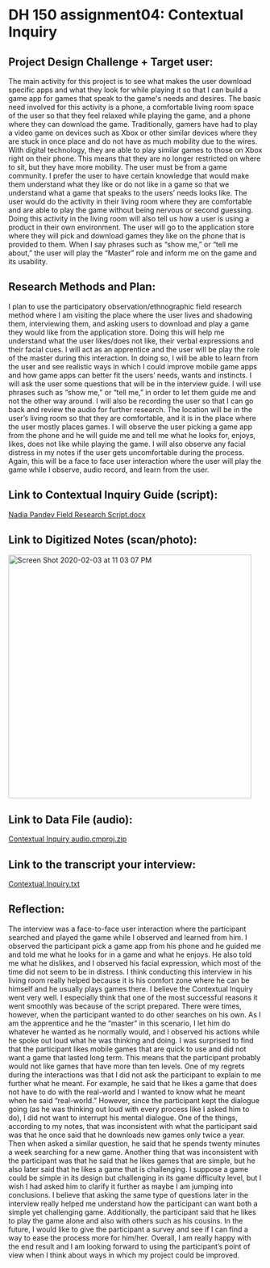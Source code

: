 # DH 150 assignment04: Contextual Inquiry 

## Project Design Challenge + Target user:

The main activity for this project is to see what makes the user download specific apps and what they look for while playing it so that I can build a game app for games that speak to the game's needs and desires. The basic need involved for this activity is a phone, a comfortable living room space of the user so that they feel relaxed while playing the game, and a phone where they can download the game. Traditionally, gamers have had to play a video game on devices such as Xbox or other similar devices where they are stuck in once place and do not have as much mobility due to the wires. With digital technology, they are able to play similar games to those on Xbox right on their phone. This means that they are no longer restricted on where to sit, but they have more mobility. The user must be from a game community. I prefer the user to have certain knowledge that would make them understand what they like or do not like in a game so that we understand what a game that speaks to the users’ needs looks like. The user would do the activity in their living room where they are comfortable and are able to play the game without being nervous or second guessing. Doing this activity in the living room will also tell us how a user is using a product in their own environment. The user will go to the application store where they will pick and download games they like on the phone that is provided to them. When I say phrases such as “show me,” or “tell me about,” the user will play the “Master” role and inform me on the game and its usability.

## Research Methods and Plan:

I plan to use the participatory observation/ethnographic field research method where I am visiting the place where the user lives and shadowing them, interviewing them, and asking users to download and play a game they would like from the application store. Doing this will help me understand what the user likes/does not like, their verbal expressions and their facial cues. I will act as an apprentice and the user will be play the role of the master during this interaction. In doing so, I will be able to learn from the user and see realistic ways in which I could improve mobile game apps and how game apps can better fit the users’ needs, wants and instincts. I will ask the user some questions that will be in the interview guide. I will use phrases such as “show me,” or “tell me,” in order to let them guide me and not the other way around. I will also be recording the user so that I can go back and review the audio for further research. The location will be in the user’s living room so that they are comfortable, and it is in the place where the user mostly places games. I will observe the user picking a game app from the phone and he will guide me and tell me what he looks for, enjoys, likes, does not like while playing the game. I will also observe any facial distress in my notes if the user gets uncomfortable during the process. Again, this will be a face to face user interaction where the user will play the game while I observe, audio record, and learn from the user.

## Link to Contextual Inquiry Guide (script):

[Nadia Pandey Field Research Script.docx](https://github.com/pandeynadia/nadia/files/4151830/Nadia.Pandey.Field.Research.Script.docx)

## Link to Digitized Notes (scan/photo):

<img width="482" alt="Screen Shot 2020-02-03 at 11 03 07 PM" src="https://user-images.githubusercontent.com/59589242/73721647-98957280-46d9-11ea-83d4-8d0b23d453fe.png">

## Link to Data File (audio):

[Contextual Inquiry audio.cmproj.zip](https://github.com/pandeynadia/nadia/files/4151889/Contextual.Inquiry.audio.cmproj.zip)

## Link to the transcript your interview:

[Contextual Inquiry.txt](https://github.com/pandeynadia/nadia/files/4151831/Contextual.Inquiry.txt)

## Reflection:

The interview was a face-to-face user interaction where the participant searched and played the game while I observed and learned from him. I observed the participant pick a game app from his phone and he guided me and told me what he looks for in a game and what he enjoys. He also told me what he dislikes, and I observed his facial expression, which most of the time did not seem to be in distress. I think conducting this interview in his living room really helped because it is his comfort zone where he can be himself and he usually plays games there. I believe the Contextual Inquiry went very well. I especially think that one of the most successful reasons it went smoothly was because of the script prepared. There were times, however, when the participant wanted to do other searches on his own. As I am the apprentice and he the “master” in this scenario, I let him do whatever he wanted as he normally would, and I observed his actions while he spoke out loud what he was thinking and doing. I was surprised to find that the participant likes mobile games that are quick to use and did not want a game that lasted long term. This means that the participant probably would not like games that have more than ten levels. One of my regrets during the interactions was that I did not ask the participant to explain to me further what he meant. For example, he said that he likes a game that does not have to do with the real-world and I wanted to know what he meant when he said “real-world.” However, since the participant kept the dialogue going (as he was thinking out loud with every process like I asked him to do), I did not want to interrupt his mental dialogue. One of the things, according to my notes, that was inconsistent with what the participant said was that he once said that he downloads new games only twice a year. Then when asked a similar question, he said that he spends twenty minutes a week searching for a new game. Another thing that was inconsistent with the participant was that he said that he likes games that are simple, but he also later said that he likes a game that is challenging. I suppose a game could be simple in its design but challenging in its game difficulty level, but I wish I had asked him to clarify it further as maybe I am jumping into conclusions. I believe that asking the same type of questions later in the interview really helped me understand how the participant can want both a simple yet challenging game. Additionally, the participant said that he likes to play the game alone and also with others such as his cousins. In the future, I would like to give the participant a survey and see if I can find a way to ease the process more for him/her. Overall, I am really happy with the end result and I am looking forward to using the participant’s point of view when I think about ways in which my project could be improved.
